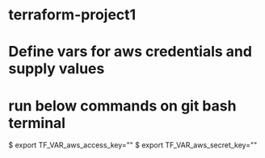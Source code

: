 # terraform-project1

# Define vars for aws credentials and supply values
# run below commands on git bash terminal

$ export TF_VAR_aws_access_key=""
$ export TF_VAR_aws_secret_key=""
